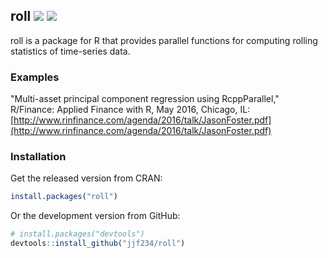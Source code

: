 ## roll ![](https://api.travis-ci.org/jjf234/roll.png?branch=master) ![](http://www.r-pkg.org/badges/version/roll)

roll is a package for R that provides parallel functions for computing rolling statistics of time-series data.

### Examples



"Multi-asset principal component regression using RcppParallel," R/Finance: Applied Finance with R, May 2016, Chicago, IL: [http://www.rinfinance.com/agenda/2016/talk/JasonFoster.pdf](http://www.rinfinance.com/agenda/2016/talk/JasonFoster.pdf)

### Installation

Get the released version from CRAN:

```R
install.packages("roll")
```

Or the development version from GitHub:

```R
# install.packages("devtools")
devtools::install_github("jjf234/roll")
```